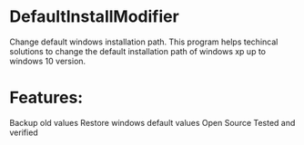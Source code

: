 # DefaultInstallModifier
Change default windows installation path.
This program helps techincal solutions to change the default installation path of windows xp up to windows 10 version.
# Features:
  Backup old values
  Restore windows default values
  Open Source
  Tested and verified
